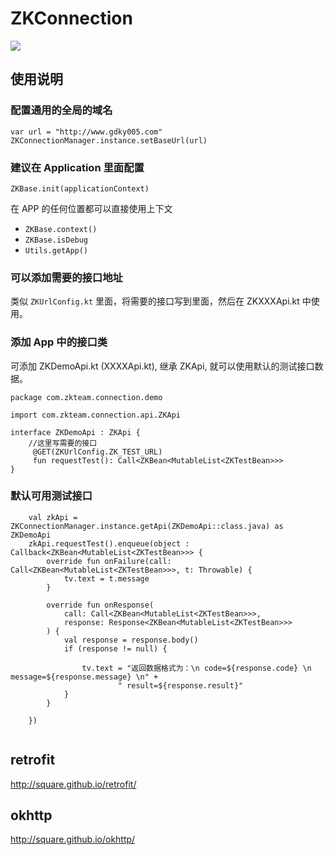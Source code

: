 # ZKConnection
[![](https://jitpack.io/v/ZhuoKeTeam/ZKConnection.svg)](https://jitpack.io/#ZhuoKeTeam/ZKConnection)

## 使用说明

### 配置通用的全局的域名

```
var url = "http://www.gdky005.com"
ZKConnectionManager.instance.setBaseUrl(url)
```

### 建议在 Application 里面配置

```
ZKBase.init(applicationContext)
```

在 APP 的任何位置都可以直接使用上下文
- `ZKBase.context()` 
- `ZKBase.isDebug`
- `Utils.getApp()`


### 可以添加需要的接口地址

类似 `ZKUrlConfig.kt` 里面，将需要的接口写到里面，然后在 ZKXXXApi.kt 中使用。

### 添加 App 中的接口类

可添加 ZKDemoApi.kt (XXXXApi.kt), 继承 ZKApi, 就可以使用默认的测试接口数据。

```
package com.zkteam.connection.demo

import com.zkteam.connection.api.ZKApi

interface ZKDemoApi : ZKApi {
    //这里写需要的接口
     @GET(ZKUrlConfig.ZK_TEST_URL)
     fun requestTest(): Call<ZKBean<MutableList<ZKTestBean>>>
}
```

### 默认可用测试接口
```
    val zkApi = ZKConnectionManager.instance.getApi(ZKDemoApi::class.java) as ZKDemoApi
    zkApi.requestTest().enqueue(object : Callback<ZKBean<MutableList<ZKTestBean>>> {
        override fun onFailure(call: Call<ZKBean<MutableList<ZKTestBean>>>, t: Throwable) {
            tv.text = t.message
        }
    
        override fun onResponse(
            call: Call<ZKBean<MutableList<ZKTestBean>>>,
            response: Response<ZKBean<MutableList<ZKTestBean>>>
        ) {
            val response = response.body()
            if (response != null) {
    
                tv.text = "返回数据格式为：\n code=${response.code} \n message=${response.message} \n" +
                        " result=${response.result}"
            }
        }
    
    })
            
```

## retrofit

http://square.github.io/retrofit/

## okhttp

http://square.github.io/okhttp/

